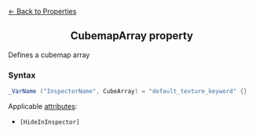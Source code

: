 [<- Back to Properties](./About.md)

<h2 align = "center">CubemapArray property</h2>

Defines a cubemap array
### Syntax
```C#
_VarName ("InspectorName", CubeArray) = "default_texture_keyword" {}
```
Applicable [attributes](../Attributes/About.md):

- ```[HideInInspector]```